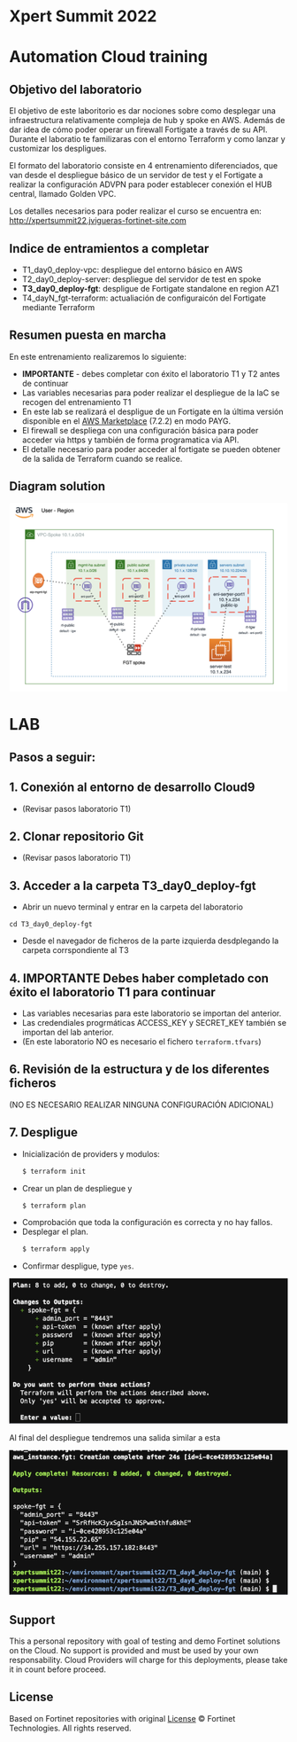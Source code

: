 # Xpert Summit 2022
# Automation Cloud training
## Objetivo del laboratorio
El objetivo de este laboritorio es dar nociones sobre como desplegar una infraestructura relativamente compleja de hub y spoke en AWS. Además de dar idea de cómo poder operar un firewall Fortigate a través de su API. Durante el laboratio te familizaras con el entorno Terraform y como lanzar y customizar los despligues. 

El formato del laboratorio consiste en 4 entrenamiento diferenciados, que van desde el despliegue básico de un servidor de test y el Fortigate a realizar la configuración ADVPN para poder establecer conexión el HUB central, llamado Golden VPC. 

Los detalles necesarios para poder realizar el curso se encuentra en: 
http://xpertsummit22.jvigueras-fortinet-site.com

## Indice de entramientos a completar
* T1_day0_deploy-vpc: despliegue del entorno básico en AWS
* T2_day0_deploy-server: despliegue del servidor de test en spoke
* **T3_day0_deploy-fgt**: despligue de Fortigate standalone en region AZ1
* T4_dayN_fgt-terraform: actualiación de configuraicón del Fortigate mediante Terraform

## Resumen puesta en marcha

En este entrenamiento realizaremos lo siguiente:
- **IMPORTANTE** - debes completar con éxito el laboratorio T1 y T2 antes de continuar
- Las variables necesarias para poder realizar el despliegue de la IaC se recogen del entrenamiento T1
- En este lab se realizará el despligue de un Fortigate en la última versión disponible en el [AWS Marketplace](https://aws.amazon.com/marketplace/pp/prodview-wory773oau6wq?sr=0-1&ref_=beagle&applicationId=AWSMPContessa) (7.2.2) en modo PAYG.
- El firewall se despliega con una configuración básica para poder acceder via https y también de forma programatica via API.
- El detalle necesario para poder acceder al fortigate se pueden obtener de la salida de Terraform cuando se realice.


## Diagram solution

![architecture overview](./images/image0.png)


# LAB
## Pasos a seguir:

## 1. Conexión al entorno de desarrollo Cloud9
- (Revisar pasos laboratorio T1)

## 2. Clonar repositorio Git
- (Revisar pasos laboratorio T1)

## 3.  Acceder a la carpeta T3_day0_deploy-fgt
- Abrir un nuevo terminal y entrar en la carpeta del laboratorio
```
cd T3_day0_deploy-fgt
```
- Desde el navegador de ficheros de la parte izquierda desdplegando la carpeta corrspondiente al T3

## 4. **IMPORTANTE** Debes haber completado con éxito el laboratorio T1 para continuar
- Las variables necesarias para este laboratorio se importan del anterior.
- Las credendiales progrmáticas ACCESS_KEY y SECRET_KEY también se importan del lab anterior.
- (En este laboratorio NO es necesario el fichero `terraform.tfvars`)

## 6. Revisión de la estructura y de los diferentes ficheros
(NO ES NECESARIO REALIZAR NINGUNA CONFIGURACIÓN ADICIONAL)

## 7. **Despligue** 

* Inicialización de providers y modulos:
  ```sh
  $ terraform init
  ```
* Crear un plan de despliegue y 
  ```sh
  $ terraform plan
  ```
* Comprobación que toda la configuración es correcta y no hay fallos.
* Desplegar el plan.
  ```sh
  $ terraform apply
  ```
* Confirmar despligue, type `yes`.


![terraform apply](./images/image7-1.png)

Al final del despliegue tendremos una salida similar a esta

![terraform apply](./images/image7-2.png)


## Support
This a personal repository with goal of testing and demo Fortinet solutions on the Cloud. No support is provided and must be used by your own responsability. Cloud Providers will charge for this deployments, please take it in count before proceed.

## License
Based on Fortinet repositories with original [License](https://github.com/fortinet/fortigate-terraform-deploy/blob/master/LICENSE) © Fortinet Technologies. All rights reserved.


